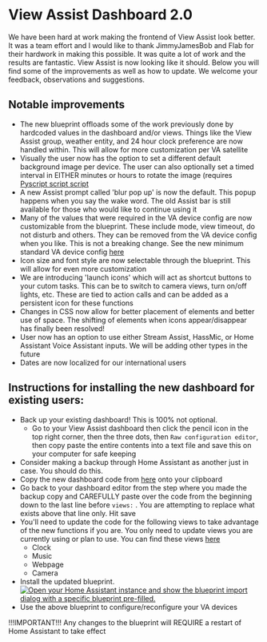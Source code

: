 # View Assist Dashboard 2.0

We have been hard at work making the frontend of View Assist look better.  It was a team effort and I would like to thank JimmyJamesBob and Flab for their hardwork in making this possible.  It was quite a lot of work and the results are fantastic.  View Assist is now looking like it should.  Below you will find some of the improvements as well as how to update.  We welcome your feedback, observations and suggestions.

## Notable improvements
* The new blueprint offloads some of the work previously done by hardcoded values in the dashboard and/or views.  Things like the View Assist group, weather entity, and 24 hour clock preference are now handled within.  This will allow for more customization per VA satellite
* Visually the user now has the option to set a different default background image per device.  The user can also optionally set a timed interval in EITHER minutes or hours to rotate the image (requires [Pyscript script script](https://github.com/dinki/View-Assist/blob/main/View_Assist_control_automations/viewassist-select_random_image.py)
* A new Assist prompt called 'blur pop up' is now the default.  This popup happens when you say the wake word.  The old Assist bar is still available for those who would like to continue using it
* Many of the values that were required in the VA device config are now customizable from the blueprint.  These include mode, view timeout, do not disturb and others.  They can be removed from the VA device config when you like.  This is not a breaking change.  See the new minimum standard VA device config [here](https://github.com/dinki/View-Assist/blob/main/View%20Assist%20device%20configuration/device_config_example.yaml)
* Icon size and font style are now selectable through the blueprint.  This will allow for even more customization
* We are introducing 'launch icons' which will act as shortcut buttons to your cutom tasks.  This can be to switch to camera views, turn on/off lights, etc.  These are tied to action calls and can be added as a persistent icon for these functions
* Changes in CSS now allow for better placement of elements and better use of space.  The shifting of elements when icons appear/disappear has finally been resolved!
* User now has an option to use either Stream Assist, HassMic, or Home Assistant Voice Assistant inputs.  We will be adding other types in the future
* Dates are now localized for our international users

## Instructions for installing the new dashboard for existing users:

* Back up your existing dashboard!  This is 100% not optional.
  * Go to your View Assist dashboard then click the pencil icon in the top right corner, then the three dots, then `Raw configuration editor`, then copy paste the entire contents into a text file and save this on your computer for safe keeping
* Consider making a backup through Home Assistant as another just in case.  You should do this.
* Copy the new dashboard code from [here](https://github.com/dinki/View-Assist/blob/main/View%20Assist%20dashboard%20and%20views/dashboard/dashboard.yaml) onto your clipboard
* Go back to your dashboard editor from the step where you made the backup copy and CAREFULLY paste over the code from the beginning down to the last line before `views:` .  You are attempting to replace what exists above that line only.  Hit save
* You'll need to update the code for the following views to take advantage of the new functions if you are.  You only need to update views you are currently using or plan to use.  You can find these views [here](https://github.com/dinki/View-Assist/tree/main/View%20Assist%20dashboard%20and%20views/views)
  *  Clock
  *  Music
  *  Webpage
  *  Camera
* Install the updated blueprint.  [![Open your Home Assistant instance and show the blueprint import dialog with a specific blueprint pre-filled.](https://my.home-assistant.io/badges/blueprint_import.svg)](https://my.home-assistant.io/redirect/blueprint_import/?blueprint_url=https%3A%2F%2Fraw.githubusercontent.com%2Fdinki%2FView-Assist%2Fmain%2FView_Assist_control_automations%2Fblueprint-devicecontrol.yaml)
* Use the above blueprint to configure/reconfigure your VA devices


!!!IMPORTANT!!!  Any changes to the blueprint will REQUIRE a restart of Home Assistant to take effect
